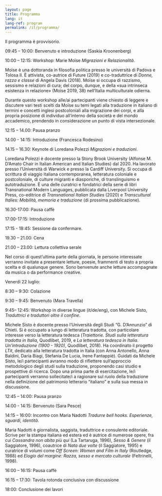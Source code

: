 ```yaml
---
layout: page
title: Programma
lang: it
lang-ref: program
permalink: /it/programma/
---
```


Il programma è provvisorio.


09:45 – 10:00: Benvenuto e introduzione (Saskia Kroonenberg)

10:00 – 12:15: Workshop: Marie Moïse _Migrazioni e Relazionalità_.

Moïse è una dottoranda in filosofia politica presso le università di Padova e Tolosa II. È
attivista, co-autrice di Future (2019) e co-traduttrice di _Donne, razza e classe_ di Angela Davis
(2018). Moïse si occupa di razzismo, sessismo e relazioni di cura; del corpo, dunque, e della
«sua intrinseca esistenza in relazione» (Moïse 2019, 38) nell’Italia multiculturale odierna.

Durante questo workshop alle/ai partecipanti viene chiesto di leggere e discutere vari testi scelti
da Moïse su temi legati alla traduzione in italiano di termini e concetti inglesi postcoloniali alla
migrazione dei corpi, e alla propria posizione di individuo all’interno della società e del mondo
accademico, prendendo in considerazione un punto di vista intersezionale. 

12:15 – 14.00: Pausa pranzo

14.00 - 14:15: Introduzione (Francesca Rodesino)

14.15 – 16.30: Keynote di Loredana Polezzi _Migrazioni e traduzioni_.

Loredana Polezzi è docente presso la Stony Brook University (Alfonse M. D’Amato Chair in
Italian American and Italian Studies) dal 2020. Ha lavorato presso l’Università di Warwick e
presso la Cardiff University. Si occupa di scrittura di viaggio italiana contemporanea,
letteratura coloniale e postcoloniale, di culture migranti e diasporiche, di translinguismo e
autotraduzione. È una delle curatrici e fondatrici della serie di libri Transnational Modern
Languages, pubblicata dalla Liverpool University Press, co-editrice di _Transnational Italian
Studies_ (2020) e _Transcultural Italies: Mobilità, memoria e traduzione_ (di prossima
pubblicazione). 

16.30-17:00: Pausa caffè

17:00-17:15: Introduzione

17:15 - 18:45: Sessione da confermare.

19.30 – 21.00: Cena

21.00 – 23.00: Lettura collettiva serale

Nel corso di quest’ultima parte della giornata, le persone interessate verranno invitate a
presentare letture, poesie, frammenti di testo a propria scelta e di qualunque genere. Sono
benvenute anche letture accompagnate da musica o da performance creative. 

Venerdì 22 luglio:

8:30 – 9:30: Colazione

9:30 – 9:45: Benvenuto (Mara Travella)

9:45– 12:45: Workshop in diverse lingue (it/de/eng), con Michele Sisto, _Traduttrici e
traduttori oltre il confine_.

Michele Sisto è docente presso l’Università degli Studi “G. D’Annunzio” di Chieti. Si è
occupato a lungo di letteratura tradotta, con particolare interesse verso la letteratura tedesca
(_Traiettorie. Studi sulla letteratura tradotta in Italia_, Quodlibet, 2019, e _La letteratura tedesca
in Italia. Un’introduzione (1900 - 1920)_, Quodlibet, 2018). Ha coordinato il progetto _LTit_,
dedicato alla letteratura tradotta in Italia (con Anna Antonello, Anna Baldini, Daria Biagi,
Stefania De Lucia, Irene Fantappiè).
Guidati da Michele Sisto, le/i partecipanti avranno modo di riflettere sull’approccio
metodologico degli studi sulla traduzione, proponendo casi studio e prospettive di ricerca. Dopo
una prima parte di esercitazione, le/i partecipanti verranno sollecitate/i a ragionare sul ruolo
della traduzione nella definizione del patrimonio letterario “italiano” e sulla sua messa in
discussione.

12:45 – 14:00: Pausa pranzo

14:00 - 14:15: Benvenuto (Sara Pesce)

14:15 – 16:00: Incontro con Maria Nadotti _Tradurre bell hooks. Esperienze, sguardi, identità_. 

Maria Nadotti è giornalista, saggista, traduttrice e consulente editoriale. Scrive per la stampa
italiana ed estera ed è autrice di numerose opere, fra cui _Cassandra non abita più qui_ (La
Tartaruga, 1996), _Sesso & Genere_ (il Saggiatore, 1996), coautrice di _Nata due volte_ (il
Saggiatore, 1995) e curatrice di volumi come _Off Screen: Women and Film in Italy_ (Routledge,
1988) ed _Elogio del margine: Razza, sesso e mercato culturale_ (Feltrinelli, 1998).
 
16:00 – 16:15: Pausa caffè

16:15 – 17:30: Tavola rotonda conclusiva con discussione

18:00: Conclusione dei lavori
